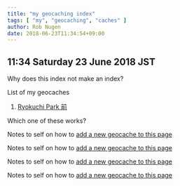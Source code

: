 ```yaml
---
title: "my geocaching index"
tags: [ "my", "geocaching", "caches" ]
author: Rob Nugen
date: 2018-06-23T11:34:54+09:00
---
```



## 11:34 Saturday 23 June 2018 JST

Why does this index not make an index?


List of my geocaches

1. [Ryokuchi Park 前](geocaching/gc7rkak/)

Which one of these works?

Notes to self on how to [add a new geocache to this page](/geocaching/makenew/)

Notes to self on how to [add a new geocache to this page](geocaching/makenew/)

Notes to self on how to [add a new geocache to this page](makenew/)

Notes to self on how to [add a new geocache to this page](makenew)


